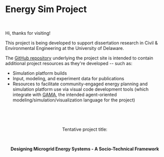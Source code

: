 # Energy Sim Project
<br>

Hi, thanks for visiting!

This project is being developed to support dissertation research in Civil &amp; Environmental Engineering at the University of Delaware.

The <a href="https://github.com/udbtsteve/energy-sim-project/">GitHub repository</a> underlying the project site is intended to contain additional project resources as they're developed -- such as:
- Simulation platform builds
- Input, modeling, and experiment data for publications
- Resources to facilitate community-engaged energy planning and simulation platform use via visual code development tools (which integrate with <a href="https://gama-platform.org/wiki/Home">GAMA</a>, the intended agent-oriented modeling/simulation/visualization language for the project)
<p> <br/> </p>
<p> <br/> </p>
<center>
  Tentative project title:
  <p> <br/> </p>
  <strong>
    Designing Microgrid Energy Systems - A Socio-Technical Framework
  </strong>
</center>
